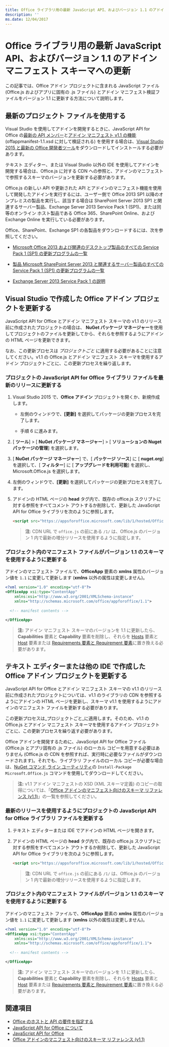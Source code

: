 ```yaml
---
title: Office ライブラリ用の最新 JavaScript API、およびバージョン 1.1 のアドイン マニフェスト スキーマへの更新
description: ''
ms.date: 12/04/2017
---
```


# <a name="update-to-the-latest-javascript-api-for-office-library-and-version-11-add-in-manifest-schema"></a>Office ライブラリ用の最新 JavaScript API、およびバージョン 1.1 のアドイン マニフェスト スキーマへの更新

この記事では、Office アドイン プロジェクトに含まれる JavaScript ファイル (Office.js およびアプリに固有の .js ファイル) とアドイン マニフェスト検証ファイルをバージョン 1.1 に更新する方法について説明します。

## <a name="use-the-most-up-to-date-project-files"></a>最新のプロジェクト ファイルを使用する

Visual Studio を使用してアドインを開発するときに、JavaScript API for Office の[最新の API メンバー](https://dev.office.com/reference/add-ins/what's-changed-in-the-javascript-api-for-office)と[アドイン マニフェスト v1.1 の機能](../develop/add-in-manifests.md) (offappmanifest-1.1.xsd に対して検証される) を使用する場合は、[Visual Studio 2015 と最新の Office 開発者ツール](https://www.visualstudio.com/features/office-tools-vs)をダウンロードしてインストールする必要があります。

テキスト エディター、または Visual Studio 以外の IDE を使用してアドインを開発する場合は、Office.js に対する CDN への参照と、アドインのマニフェストで参照するスキーマのバージョンを更新する必要があります。

Office.js の新しい API や更新された API とアドインのマニフェスト機能を使用して開発したアドインを実行するには、ユーザー側で Office 2013 SP1 以降のオンプレミスの製品を実行し、該当する場合は SharePoint Server 2013 SP1 と関連するサーバー製品、Exchange Server 2013 Service Pack 1 (SP1)、または同等のオンライン ホスト製品である Office 365、SharePoint Online、および Exchange Online を実行している必要があります。

Office、SharePoint、Exchange SP1 の各製品をダウンロードするには、次を参照してください。

- [Microsoft Office 2013 および関連のデスクトップ製品のすべての Service Pack 1 (SP1) の更新プログラムの一覧](http://support.microsoft.com/kb/2850036)
    
- [製品 Microsoft SharePoint Server 2013 と関連するサーバー製品のすべての Service Pack 1 (SP1) の更新プログラムの一覧](http://support.microsoft.com/kb/2850035)
    
- [Exchange Server 2013 Service Pack 1 の説明](http://support.microsoft.com/kb/2926248)
    

## <a name="updating-an-office-add-in-project-created-with-visual-studio"></a>Visual Studio で作成した Office アドイン プロジェクトを更新する

JavaScript API for Office とアドイン マニフェスト スキーマの v1.1 のリリース前に作成されたプロジェクトの場合は、 **NuGet パッケージ マネージャー**を使用してプロジェクトのファイルを更新してから、それらを参照するようにアドインの HTML ページを更新できます。 

なお、この更新プロセスは _プロジェクトごと_ に適用する必要があることに注意してください。v1.1 の Office.js とアドイン マニフェスト スキーマを使用するアドイン プロジェクトごとに、この更新プロセスを繰り返します。


### <a name="update-the-javascript-api-for-office-library-files-in-your-project-to-the-newest-release"></a>プロジェクトの JavaScript API for Office ライブラリ ファイルを最新のリリースに更新する


1. Visual Studio 2015 で、**Office アドイン** プロジェクトを開くか、新規作成します。
    
      - 左側のウィンドウで、**[更新]** を選択してパッケージの更新プロセスを完了します。
    
      - 手順 6 に進みます。
    
2. [ **ツール**]  >  [ **NuGet パッケージ マネージャー**]  >  [ **ソリューションの Nuget パッケージの管理**] を選択します。
    
3. [ **NuGet パッケージ マネージャー**] で、[ **パッケージ ソース**] に [ **nuget.org**] を選択して、[ **フィルター**] に [ **アップグレードを利用可能**] を選択し、Microsoft.Office.js を選択します。
    
4. 左側のウィンドウで、**[更新]** を選択してパッケージの更新プロセスを完了します。
    
5. アドインの HTML ページの **head** タグ内で、既存の office.js スクリプトに対する参照をすべてコメント アウトするか削除して、更新した JavaScript API for Office ライブラリを次のように参照します。
    
    ```html
    <script src="https://appsforoffice.microsoft.com/lib/1/hosted/Office.js" type="text/javascript"></script>
    ```

    > **注**: CDN URL で `office.js` の前にある `/1/` は、Office.js のバージョン 1 内で最新の増分リリースを使用するように指定します。   


### <a name="update-the-manifest-file-in-your-project-to-use-schema-version-11"></a>プロジェクト内のマニフェスト ファイルがバージョン 1.1 のスキーマを使用するように更新する

アドインのマニフェスト ファイルで、**OfficeApp** 要素の **xmlns** 属性のバージョン値を `1.1` に変更して更新します (**xmlns** 以外の属性は変更しません)。
    
```xml
<?xml version="1.0" encoding="utf-8"?>
<OfficeApp xsi:type="ContentApp" 
    xmlns:xsi="http://www.w3.org/2001/XMLSchema-instance" 
    xmlns="http://schemas.microsoft.com/office/appforoffice/1.1">
  
  <!-- manifest contents -->

</OfficeApp>
```

> **注:** アドイン マニフェスト スキーマのバージョンを 1.1 に更新したら、**Capabilities** 要素と **Capability** 要素を削除し、それらを [Hosts](https://dev.office.com/reference/add-ins/manifest/hosts) 要素と [Host](https://dev.office.com/reference/add-ins/manifest/hosts) 要素または [Requirements 要素と Requirement 要素](specify-office-hosts-and-api-requirements.md)に置き換える必要があります。

## <a name="updating-an-office-add-in-project-created-with-a-text-editor-or-other-ide"></a>テキスト エディターまたは他の IDE で作成した Office アドイン プロジェクトを更新する

JavaScript API for Office とアドイン マニフェスト スキーマの v1.1 のリリース前に作成されたプロジェクトについては、v1.1 のライブラリの CDN を参照するようにアドインの HTML ページを更新し、スキーマ v1.1 を使用するようにアドインのマニフェスト ファイルを更新する必要があります。 

この更新プロセスは_プロジェクトごと_に適用します。そのため、v1.1 の Office.js とアドイン マニフェスト スキーマを使用するアドイン プロジェクトごとに、この更新プロセスを繰り返す必要があります。

Office アドインを開発するために、JavaScript API for Office ファイル (Office.js とアプリ固有の .js ファイル) のローカル コピーを用意する必要はありません (Office.js の CDN を参照すれば、実行時に必要なファイルがダウンロードされます)。それでも、ライブラリ ファイルのローカル コピーが必要な場合は、[NuGet コマンド ライン ユーティリティ](http://docs.nuget.org/consume/installing-nuget)の `Install-Package Microsoft.Office.js` コマンドを使用してダウンロードしてください。

> **注:** v1.1 アドイン マニフェストの XSD (XML スキーマ定義) のコピーの取得については、「[Office アドインのマニフェスト向けのスキーマ リファレンス (v1.1)](../develop/add-in-manifests.md)」の一覧を参照してください。


### <a name="update-the-javascript-api-for-office-library-files-in-your-project-to-use-the-newest-release"></a>最新のリリースを使用するようにプロジェクトの JavaScript API for Office ライブラリ ファイルを更新する

1. テキスト エディターまたは IDE でアドインの HTML ページを開きます。
    
2. アドインの HTML ページの **head** タグ内で、既存の office.js スクリプトに対する参照をすべてコメント アウトするか削除して、更新した JavaScript API for Office ライブラリを次のように参照します。
    
    ```html
    <script src="https://appsforoffice.microsoft.com/lib/1/hosted/Office.js" type="text/javascript"></script>
    ```

    > **注**: CDN URL で `office.js` の前にある `/1/` は、Office.js のバージョン 1 内で最新の増分リリースを使用するように指定します。   

### <a name="update-the-manifest-file-in-your-project-to-use-schema-version-11"></a>プロジェクト内のマニフェスト ファイルがバージョン 1.1 のスキーマを使用するように更新する

アドインのマニフェスト ファイルで、**OfficeApp** 要素の **xmlns** 属性のバージョン値を `1.1` に変更して更新します (**xmlns** 以外の属性は変更しません)。
    
```xml
<?xml version="1.0" encoding="utf-8"?>
<OfficeApp xsi:type="ContentApp" 
    xmlns:xsi="http://www.w3.org/2001/XMLSchema-instance" 
    xmlns="http://schemas.microsoft.com/office/appforoffice/1.1">
  
  <!-- manifest contents -->

</OfficeApp>
```

> **注:** アドイン マニフェスト スキーマのバージョンを 1.1 に更新したら、**Capabilities** 要素と **Capability** 要素を削除し、それらを [Hosts](https://dev.office.com/reference/add-ins/manifest/hosts) 要素と [Host](https://dev.office.com/reference/add-ins/manifest/hosts) 要素または [Requirements 要素と Requirement 要素](specify-office-hosts-and-api-requirements.md)に置き換える必要があります。
    

## <a name="see-also"></a>関連項目

- [Office のホストと API の要件を指定する](specify-office-hosts-and-api-requirements.md) 
- [JavaScript API for Office について](understanding-the-javascript-api-for-office.md)    
- [JavaScript API for Office](https://dev.office.com/reference/add-ins/javascript-api-for-office)   
- [Office アドインのマニフェスト向けのスキーマ リファレンス (v1.1)](../develop/add-in-manifests.md)
    
